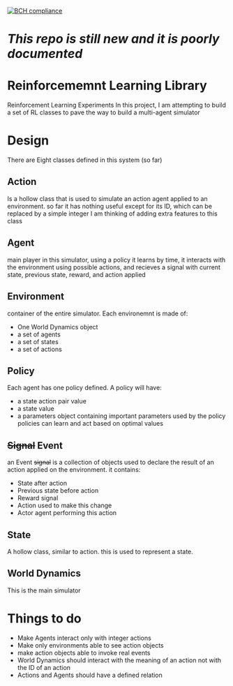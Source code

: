 [![BCH compliance](https://bettercodehub.com/edge/badge/aawadall/Reinforcement-Learning?branch=master)](https://bettercodehub.com/)
# _This repo is still new and it is poorly documented_

# Reinforcememnt Learning Library
Reinforcement Learning Experiments 
In this project, I am attempting to build a set of RL classes to pave the way to build a multi-agent simulator 

# Design
There are Eight classes defined in this system (so far)
## Action 
Is a hollow class that is used to simulate an action agent applied to an environment.
so far it has nothing useful except for its ID, which can be replaced by a simple integer
I am thinking of adding extra features to this class 

## Agent
main player in this simulator, using a policy it learns by time, it interacts with the environment using possible actions, and recieves a signal with current state, previous state, reward, and action applied

## Environment 
container of the entire simulator. 
Each environemnt is made of:
* One World Dynamics object 
* a set of agents
* a set of states 
* a set of actions 

## Policy
Each agent has one policy defined.
A policy will have:
* a state action pair value
* a state value
* a parameters object containing important parameters used by the policy
policies can learn and act based on optimal values

## ~~Signal~~ Event
an Event ~~signal~~ is a collection of objects used to declare the result of an action applied on the environment.
it contains:
* State after action
* Previous state before action
* Reward signal
* Action used to make this change 
* Actor agent performing this action

## State
A hollow class, similar to action.
this is used to represent a state.

## World Dynamics 
This is the main simulator 


# Things to do
* Make Agents interact only with integer actions
* Make only environments able to see action objects 
* make action objects able to invoke real events 
* World Dynamics should interact with the meaning of an action not with the ID of an action
* Actions and Agents should have a defined relation
